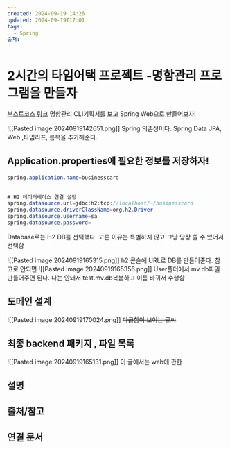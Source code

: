 ```yaml
---
created: 2024-09-19 14:26
updated: 2024-09-19T17:01
tags:
  - Spring
출처: 
---
```

# 2시간의 타임어택 프로젝트 -명함관리 프로그램을 만들자
[부스트코스 링크](https://www.boostcourse.org/web326/lecture/1541043)
명함관리 CLI기획서를 보고 Spring Web으로 만들어보자!

![[Pasted image 20240919142651.png]]
Spring 의존성이다.
Spring Data JPA, Web ,타임리프, 롬복을 추가해준다.

## Application.properties에 필요한 정보를 저장하자!
``` java
spring.application.name=businesscard  
  
  
# H2 데이터베이스 연결 설정  
spring.datasource.url=jdbc:h2:tcp://localhost/~/businesscard  
spring.datasource.driverClassName=org.h2.Driver  
spring.datasource.username=sa  
spring.datasource.password=
```

Database로는 H2 DB를 선택했다. 고른 이유는 특별하지 않고 그냥 당장 쓸 수 있어서 선택함

![[Pasted image 20240919165315.png]]
h2 콘솔에 URL로 DB를 만들어준다. 참고로 안되면 
![[Pasted image 20240919165356.png]]
User폴더에서 mv.db파일 만들어주면 된다. 나는 안돼서 test.mv.db복붙하고 이름 바꿔서 수행함

## 도메인 설계

![[Pasted image 20240919170024.png]]
~~다급함이 보이는 글씨~~

## 최종 backend 패키지 , 파일 목록
![[Pasted image 20240919165131.png]]
이 글에서는 web에 관한 


## 설명

## 출처/참고

## 연결 문서


